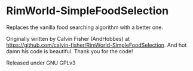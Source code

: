 # RimWorld-SimpleFoodSelection

Replaces the vanilla food searching algorithm with a better one.

Originally written by Calvin Fisher (AndHobbes) at https://github.com/calvin-fisher/RimWorld-SimpleFoodSelection. And hot damn his code is beautiful.
Thank you for the code!

Released under GNU GPLv3